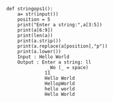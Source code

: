 
    def stringops1():
        a= str(input())
        position = 5
        print("Enter a string:",a[3:5])
        print(a[6:9])
        print(len(a))
        print(a.strip())
        print(a.replace(a[position],"p"))
        print(a.lower()) 
        Input : Hello World
        Output : Enter a string: ll
                   _Wo (_ = space)
                  11
                  Hello World
                  HellopWorld
                  hello world
                  Hello World
